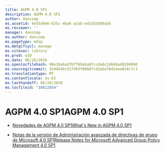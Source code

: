 ```yaml
---
title: AGPM 4.0 SP1
description: AGPM 4.0 SP1
author: dansimp
ms.assetid: 4e55d9e6-635c-4ba6-acbb-ed1d1b580a5b
ms.reviewer: ''
manager: dansimp
ms.author: dansimp
ms.pagetype: mdop
ms.mktglfcycl: manage
ms.sitesec: library
ms.prod: w10
ms.date: 06/16/2016
ms.openlocfilehash: 98e18a6ad7bf769aba0fccda0c14bb8ad0260990
ms.sourcegitcommit: 354664bc527d93f80687cd2eba70d1eea024c7c3
ms.translationtype: MT
ms.contentlocale: es-ES
ms.lasthandoff: 06/26/2020
ms.locfileid: "10812854"
---
```

# <span data-ttu-id="ad218-103">AGPM 4.0 SP1</span><span class="sxs-lookup"><span data-stu-id="ad218-103">AGPM 4.0 SP1</span></span>


-   [<span data-ttu-id="ad218-104">Novedades de AGPM 4.0 SP1</span><span class="sxs-lookup"><span data-stu-id="ad218-104">What's New in AGPM 4.0 SP1</span></span>](whats-new-in-agpm-40-sp1.md)

-   [<span data-ttu-id="ad218-105">Notas de la versión de Administración avanzada de directivas de grupo de Microsoft 4.0 SP1</span><span class="sxs-lookup"><span data-stu-id="ad218-105">Release Notes for Microsoft Advanced Group Policy Management 4.0 SP1</span></span>](release-notes-for-microsoft-advanced-group-policy-management-40-sp1.md)

 

 





